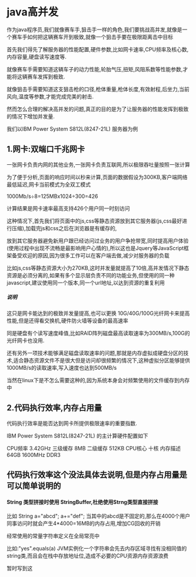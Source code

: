 # java高并发

作为java程序员,我们就像赛车手,狙击手一样的角色,我们要挑战高并发,就像是一个赛车手如何把这辆赛车开到极致,就像一个狙击手要在极限距离击中目标

首先我们得先了解服务器的性能配置,硬件参数,比如网卡速率,CPU频率及核心数,内存容量,硬盘读写速度等. 

就像赛车手需要知道这辆车子的动力性能,轮胎气压,扭矩,风阻系数等性能参数,才能将这辆赛车发挥到极致.

就像狙击手需要知道这支狙击枪的口径,枪体重量,枪体长度,有效射程,后坐力,当前风向,温度等参数,才能完成完美的射击.


然而怎么合理的解决高并发的问题,真正的目的是为了让服务器的性能发挥到极致的情况下增加并发量.


我们以IBM Power System S812L(8247-21L) 服务器为例

## 1.网卡:双端口千兆网卡

一张网卡负责内网的其他业务,一张网卡负责互联网,所以极限吞吐量按照一张计算

为了便于分析,页面的响应时间以秒来计算,页面的数据假设为300KB,客户端网络最低延迟,网卡当前模式为全双工模式


1000Mb/s÷8=125MBx1024÷300=426

计算结果是网卡速率最高支持426个用户同一时刻访问

这种情况下,首先我们将页面中的js,css等静态资源放到其它服务器(js,css最好进行压缩),加载完js和css之后在浏览器是有缓存的,

放到其它服务器避免新用户跟已经访问过业务的用户争抢带宽,同时提高用户体验(使用过程中出现不流畅是最影响用户心情的),所以这也是Jquery等JavaScript框架备受欢迎的原因,因为很多工作可以在客户端去做,减少对服务器的负载

比如js,css等静态资源大小为270KB,这时并发量就提高了10倍,高并发情况下静态资源是必须分离的,如果有多个显示层负责不同的功能业务,但使用的同一种javascript,建议使用同一个版本,同一个url地址,以达到资源的重复利用


##### 说明
这只是网卡能达到的极致并发量提高,也可以更换 10G/40G/100G光纤网卡来提高性能,但是还得看交换机,硬件防火墙等设备的最高速率

同是硬盘有个读写速度峰值,比如RAID阵列磁盘最高读取速率为300MB/s,100G的光纤网卡也没用.

还有另外一项技术能够满足磁盘读取速率的问题,那就是内存虚拟成硬盘分区的技术,适合静态资源文件不是很大但是访问却很频繁的情况下,这种虚拟分区能够提供 1000MB/s的读取速率,写入速度也达到500MB/s

当然在linux下是不怎么需要这种的,因为系统本身会对频繁使用的文件缓存到内存中

## 2.代码执行效率,内存占用量

代码执行效率是能否达到网卡所提供极限速率的重要指数.


IBM Power System S812L(8247-21L) 的主计算硬件配置如下

CPU频率	3.42GHz
三级缓存	8MB
二级缓存	512KB
CPU核心	十核
内存描述	64GB 1600MHz DDR3

## 代码执行效率这个没法具体去说明,但是内存占用量是可以简单说明的

#### String 类型拼接时使用 StringBuffer,杜绝使用Strng类型直接拼接
比如 String a="abcd"; a+="def"; 当其中的abcd是不固定的,那么在4000个用户同事访问时就会产生4*4000=16MB的内存占用,增加CG回收的开销

经常使用的常量字符串定义在全局常亮中 

比如:"yes".equals(a)  JVM实例化一个字符串会先去内存区域寻找有没相同值的string类,而且会在栈中存放地址位,造成不必要的CPU资源内存资源浪费



暂时写到这




